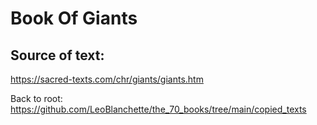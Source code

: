 #  Book Of Giants

## Source of text:

https://sacred-texts.com/chr/giants/giants.htm

Back to root: https://github.com/LeoBlanchette/the_70_books/tree/main/copied_texts
